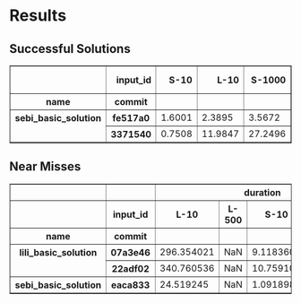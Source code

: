 # Results

## Successful Solutions

<table border="1" class="dataframe">
  <thead>
    <tr style="text-align: right;">
      <th></th>
      <th>input_id</th>
      <th>S-10</th>
      <th>L-10</th>
      <th>S-1000</th>
      <th>L-500</th>
      <th>Total time</th>
    </tr>
    <tr>
      <th>name</th>
      <th>commit</th>
      <th></th>
      <th></th>
      <th></th>
      <th></th>
      <th></th>
    </tr>
  </thead>
  <tbody>
    <tr>
      <th rowspan="2" valign="top">sebi_basic_solution</th>
      <th>fe517a0</th>
      <td>1.6001</td>
      <td>2.3895</td>
      <td>3.5672</td>
      <td>26.3629</td>
      <td>33.9196</td>
    </tr>
    <tr>
      <th>3371540</th>
      <td>0.7508</td>
      <td>11.9847</td>
      <td>27.2496</td>
      <td>630.4121</td>
      <td>670.3973</td>
    </tr>
  </tbody>
</table>

## Near Misses

<table border="1" class="dataframe">
  <thead>
    <tr>
      <th></th>
      <th></th>
      <th colspan="4" halign="left">duration</th>
      <th colspan="4" halign="left">is_success</th>
    </tr>
    <tr>
      <th></th>
      <th>input_id</th>
      <th>L-10</th>
      <th>L-500</th>
      <th>S-10</th>
      <th>S-1000</th>
      <th>L-10</th>
      <th>L-500</th>
      <th>S-10</th>
      <th>S-1000</th>
    </tr>
    <tr>
      <th>name</th>
      <th>commit</th>
      <th></th>
      <th></th>
      <th></th>
      <th></th>
      <th></th>
      <th></th>
      <th></th>
      <th></th>
    </tr>
  </thead>
  <tbody>
    <tr>
      <th rowspan="2" valign="top">lili_basic_solution</th>
      <th>07a3e46</th>
      <td>296.354021</td>
      <td>NaN</td>
      <td>9.118360</td>
      <td>717.327054</td>
      <td>1.0</td>
      <td>NaN</td>
      <td>1.0</td>
      <td>1.0</td>
    </tr>
    <tr>
      <th>22adf02</th>
      <td>340.760536</td>
      <td>NaN</td>
      <td>10.759106</td>
      <td>729.522386</td>
      <td>1.0</td>
      <td>NaN</td>
      <td>1.0</td>
      <td>1.0</td>
    </tr>
    <tr>
      <th>sebi_basic_solution</th>
      <th>eaca833</th>
      <td>24.519245</td>
      <td>NaN</td>
      <td>1.091898</td>
      <td>41.596725</td>
      <td>1.0</td>
      <td>NaN</td>
      <td>1.0</td>
      <td>1.0</td>
    </tr>
  </tbody>
</table>